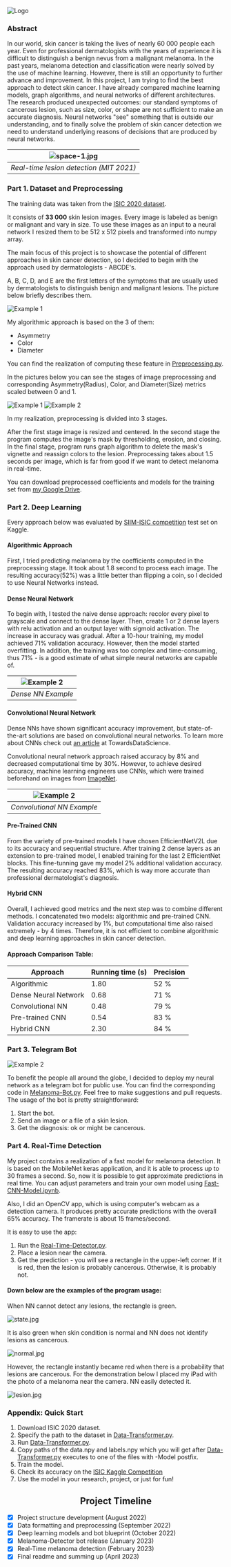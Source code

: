 ![Logo](readme-images/logo.png)
### Abstract
In our world, skin cancer is taking the lives of nearly 60 000 people each year. Even for professional dermatologists 
with the years of experience it is difficult to distinguish a benign nevus from a malignant melanoma.
In the past years, melanoma detection and classification were nearly solved by the use of machine learning. 
However, there is still an opportunity to further advance and improvement. 
In this project, I am trying to find the best approach to detect skin cancer. I have already compared machine learning 
models, graph algorithms, and neural networks of different architectures. The research produced unexpected outcomes: 
our standard symptoms of cancerous lesion, such as size, color, or shape are not sufficient to make 
an accurate diagnosis. Neural networks "see" something that is outside our understanding, and to finally solve the 
problem of skin cancer detection we need to understand underlying reasons of decisions that are produced by neural networks.

| ![space-1.jpg](readme-images/melanoma-mit.jpeg) | 
|:-----------------------------------------------:|
|     *Real-time lesion detection (MIT 2021)*     |

### Part 1. Dataset and Preprocessing
The training data was taken from the [ISIC 2020 dataset](https://challenge2020.isic-archive.com/).

It consists of **33 000** skin lesion images. Every image is labeled as benign or malignant and vary in size. To use these images as an input to a neural network I resized them to be 512 x 512 pixels and transformed 
into numpy array.

The main focus of this project is to showcase the potential of different approaches in skin cancer detection, 
so I decided to begin with the approach used by dermatologists - ABCDE's. 

A, B, C, D, and E are the first letters of the symptoms that are usually used by dermatologists to distinguish 
benign and malignant lesions. The picture below briefly describes them.

![Example 1](readme-images/abcde.png)

My algorithmic approach is based on the 3 of them:
- Asymmetry
- Color
- Diameter

You can find the realization of computing these feature in [Preprocessing.py](Preprocessing.py).

In the pictures below you can see the stages of image preprocessing and corresponding 
Asymmetry(Radius), Color, and Diameter(Size) metrics scaled between 0 and 1. 

![Example 1](readme-images/plot-1.png)
![Example 2](readme-images/plot-2.png)

In my realization, preprocessing is divided into 3 stages. 

After the first stage image is resized and centered. In the second stage the program computes the image's
mask by thresholding, erosion, and closing. In the final stage, program runs graph algorithm to delete the 
mask's vignette and reassign colors to the lesion. Preprocessing takes about 1.5 seconds per image, which is far from good
if we want to detect melanoma in real-time.

You can download preprocessed coefficients and models for the training set from
[my Google Drive](https://drive.google.com/drive/folders/1yLW2JbOVb5qF2q4wlIrpmailRMl-2NkW?usp=sharing).

### Part 2. Deep Learning

Every approach below was evaluated by
[SIIM-ISIC competition](https://www.kaggle.com/competitions/siim-isic-melanoma-classification) test set on Kaggle.

#### Algorithmic Approach
First, I tried predicting melanoma by the coefficients computed in the preprocessing stage. It took about 1.8 second to
process each image. The resulting accuracy(52%) was a little better than flipping a coin, so I decided to use Neural Networks instead.

#### Dense Neural Network
To begin with, I tested the naive dense approach: recolor every pixel to grayscale and connect to the dense layer.
Then, create 1 or 2 dense layers with relu activation and an output layer with sigmoid activation. The increase 
in accuracy was gradual. After a 10-hour training, my model achieved 71% validation accuracy. However, then the model
started overfitting. In addition, the training was too complex and time-consuming, thus 71% - is a good estimate of what 
simple neural networks are capable of.

| ![Example 2](readme-images/dense.png) |
|:-------------------------------------:|
|          *Dense NN Example*           |

#### Convolutional Neural Network
Dense NNs have shown significant accuracy improvement, but state-of-the-art solutions are based on convolutional 
neural networks.
To learn more about CNNs check out 
[an article](https://towardsdatascience.com/a-comprehensive-guide-to-convolutional-neural-networks-the-eli5-way-3bd2b1164a53)
at TowardsDataScience.

Convolutional neural network approach raised accuracy by 8% and decreased computational time by 30%.
However, to achieve desired accuracy, machine learning engineers use CNNs, which were trained beforehand on images from 
[ImageNet](https://www.image-net.org/index.php).

| ![Example 2](readme-images/vgg-19.png) |
|:--------------------------------------:|
|       *Convolutional NN Example*       |

#### Pre-Trained CNN

From the variety of pre-trained models I have chosen EfficientNetV2L due to its accuracy and sequential structure. After 
training 2 dense layers as an extension to pre-trained model, I enabled training for the last 2 EfficientNet blocks. 
This fine-tunning gave my model 2% additional validation accuracy. The resulting accuracy reached 83%, which is way 
more accurate than professional dermatologist's diagnosis.

#### Hybrid CNN

Overall, I achieved good metrics and the next step was to combine different methods. I concatenated two models: 
algorithmic and pre-trained CNN. Validation accuracy increased by 1%, but computational time also raised extremely - by 4 times. Therefore,
it is not efficient to combine algorithmic and deep learning approaches in skin cancer detection.

#### Approach Comparison Table:

| Approach             | Running time (s) | Precision |
|----------------------|------------------|-----------|
| Algorithmic          | 1.80             | 52 %      |
| Dense Neural Network | 0.68             | 71 %      |
| Convolutional NN     | 0.48             | 79 %      | 
| Pre-trained CNN      | 0.54             | 83 %      | 
| Hybrid CNN           | 2.30             | 84 %      | 

### Part 3. Telegram Bot
![Example 2](readme-images/telegram.png)

To benefit the people all around the globe, I decided to deploy my neural network as a telegram bot for public use. You 
can find the corresponding code in [Melanoma-Bot.py](Melanoma-Bot.py). Feel free to make suggestions and pull requests.
The usage of the bot is pretty straightforward:
1) Start the bot.
2) Send an image or a file of a skin lesion.
3) Get the diagnosis: ok or might be cancerous.

### Part 4. Real-Time Detection
My project contains a realization of a fast model for melanoma detection. It is based on the MobileNet keras application, and
it is able to process up to 30 frames a second. So, now it is possible to get approximate predictions in real time. You
can adjust parameters and train your own model using [Fast-CNN-Model.ipynb](Fast-CNN-Model.ipynb).

Also, I did an OpenCV app, which is using computer's webcam as a detection camera. It produces pretty accurate predictions
with the overall 65% accuracy. The framerate is about 15 frames/second. 

It is easy to use the app:
1) Run the [Real-Time-Detector.py](Real-Time-Detector.py).
2) Place a lesion near the camera.
3) Get the prediction - you will see a rectangle in the upper-left corner. If it is red, then the lesion is probably cancerous. Otherwise,
it is probably not.

#### Down below are the examples of the program usage:

When NN cannot detect any lesions, the rectangle is green.

![state.jpg](readme-images/state.png) 

It is also green when skin condition is normal and NN does not identify lesions as cancerous.

![normal.jpg](readme-images/normal.png)

However, the rectangle instantly became red when there is a probability that lesions are cancerous. For the demonstration below I
placed my iPad with the photo of a melanoma near the camera. NN easily detected it.

![lesion.jpg](readme-images/lesion.png)

### Appendix: Quick Start
1) Download ISIC 2020 dataset.
2) Specify the path to the dataset in [Data-Transformer.py](Data-Transformer.py).
3) Run [Data-Transformer.py](Data-Transformer.py).
4) Copy paths of the data.npy and labels.npy which you will get after [Data-Transformer.py](Data-Transformer.py) executes
to one of the files with -Model postfix.
5) Train the model.
6) Check its accuracy on the [ISIC Kaggle Competition](https://www.kaggle.com/competitions/siim-isic-melanoma-classification)
7) Use the model in your research, project, or just for fun!

<h2 align="center">Project Timeline</h2>

- [x] Project structure development (August 2022)
- [x] Data formatting and preprocessing (September 2022)
- [x] Deep learning models and bot blueprint (October 2022)
- [x] Melanoma-Detector bot release (January 2023)
- [x] Real-Time melanoma detection (February 2023)
- [x] Final readme and summing up (April 2023)